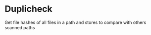 # Duplicheck

Get file hashes of all files in a path and stores to compare with others scanned paths

